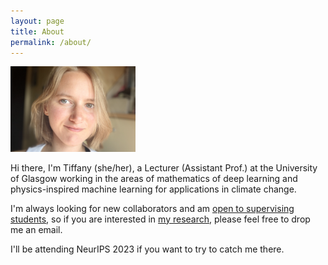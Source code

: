 ```yaml
---
layout: page
title: About
permalink: /about/
---
```


<img src="/pics/me2.jpeg" width="200"/>

Hi there, I'm Tiffany (she/her), a Lecturer (Assistant Prof.) at the University of Glasgow working in the areas of mathematics of deep learning and physics-inspired machine learning for applications in climate change.

I'm always looking for new collaborators and am [open to supervising students]({{TiffanyVlaar.github.io}}/docs/supervision.md), so if you are interested in [my research]({{TiffanyVlaar.github.io}}/research), please feel free to drop me an email. 

I'll be attending NeurIPS 2023 if you want to try to catch me there.


